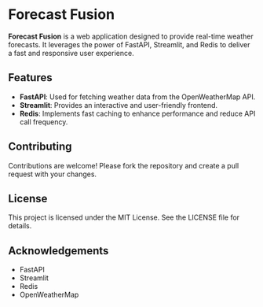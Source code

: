 # Forecast Fusion

**Forecast Fusion** is a web application designed to provide real-time weather forecasts. It leverages the power of FastAPI, Streamlit, and Redis to deliver a fast and responsive user experience.

## Features

- **FastAPI**: Used for fetching weather data from the OpenWeatherMap API.
- **Streamlit**: Provides an interactive and user-friendly frontend.
- **Redis**: Implements fast caching to enhance performance and reduce API call frequency.


## Contributing

Contributions are welcome! Please fork the repository and create a pull request with your changes.

## License

This project is licensed under the MIT License. See the LICENSE file for details.

## Acknowledgements

- FastAPI
- Streamlit
- Redis
- OpenWeatherMap


